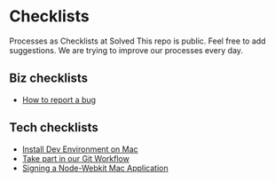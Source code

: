 Checklists
==========

Processes as Checklists at Solved
This repo is public. Feel free to add suggestions. We are trying to improve our processes every day.

Biz checklists
--------------

* [How to report a bug](https://github.com/solvedio/checklists/blob/master/bug-report.md)

Tech checklists
---------------

* [Install Dev Environment on Mac](https://github.com/solvedio/checklists/blob/master/install-dev-environment-mac.md)
* [Take part in our Git Workflow](https://github.com/solvedio/checklists/blob/master/git-workflow.md)
* [Signing a Node-Webkit Mac Application](https://github.com/solvedio/checklists/blob/master/signing-node-webkit-app-for-mac.md)



